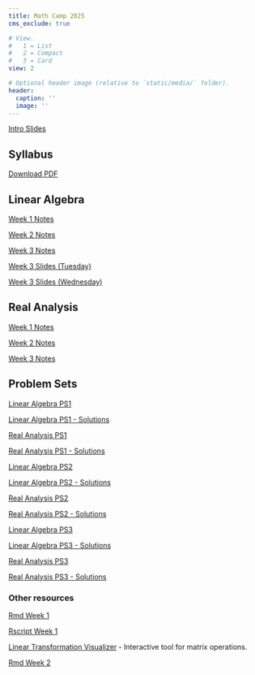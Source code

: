 ```yaml
---
title: Math Camp 2025
cms_exclude: true

# View.
#   1 = List
#   2 = Compact
#   3 = Card
view: 2

# Optional header image (relative to `static/media/` folder).
header:
  caption: ''
  image: ''
---
```


<!--- let's use directly html code here for opening new tabs  -->

<!--- <a href="/mathcamp/intergov_transf_oct_2025.pdf" target="_blank">Intro Slides</a> -->
<a href="/mathcamp/nope.pdf" target="_blank">Intro Slides</a> 


## Syllabus
<!--- [Download PDF](/mathcamp/2025_MathCamp_syllabus.pdf){target="_blank"} -->
<!--- The previous one doesn't work. -->

<a href="/mathcamp/2025_MathCamp_syllabus.pdf" target="_blank">Download PDF</a> 

<!--- Yup, that structure works! -->

 ## Linear Algebra 
 
 <a href="/mathcamp/Week1_Linear_Algebra.pdf" target="_blank">Week 1 Notes</a> 
 
 <a href="/mathcamp/Week2_Linear_Algebra.pdf" target="_blank">Week 2 Notes</a>
 
 <a href="/mathcamp/Week3_Linear_Algebra.pdf" target="_blank">Week 3 Notes</a> 
 
 <a href="/mathcamp/Week3_LA_slides_Tuesday.pdf" target="_blank">Week 3 Slides (Tuesday) </a>
 
 <a href="/mathcamp/Week3_LA_slides_Wed.pdf" target="_blank">Week 3 Slides (Wednesday) </a> 
 
 
 <!---[Week 1 Notes](/mathcamp/Week1_Linear_Algebra.pdf) -->
 
 <!---[Week 2 Notes](/mathcamp/Week2_Linear_Algebra.pdf) -->
 
 <!--- [Week 3 Notes] -->
 
 
 ## Real Analysis 
 
 <a href="/mathcamp/Week1_Analysis.pdf" target="_blank">Week 1 Notes</a>  

 <a href="/mathcamp/Week2_Analysis.pdf" target="_blank">Week 2 Notes</a>
 
 <a href="/mathcamp/Week3_Analysis.pdf" target="_blank">Week 3 Notes</a>  
 
 <!--- [Week 1 Notes](/mathcamp/Week1_Analysis.pdf) 
 
 [Week 2 Notes](/mathcamp/Week2_Analysis.pdf) -->
 
 <!--- [Week 3 Notes] -->
 
 ## Problem Sets
 
 <!--- [Linear Algebra PS1](/mathcamp/PS1_LA.pdf) 
 
 [Real Analysis PS1](/mathcamp/PS1_RA.pdf) 
 
 [Linear Algebra PS2](/mathcamp/PS2_LA.pdf) 
 
 [Real Analysis PS2](/mathcamp/PS2_RA.pdf) -->
 
<a href="/mathcamp/PS1_LA.pdf" target="_blank">Linear Algebra PS1</a> 

<a href="/mathcamp/PS1_LA_Solutions.pdf" target="_blank">Linear Algebra PS1 - Solutions</a> 

<a href="/mathcamp/PS1_RA.pdf" target="_blank">Real Analysis PS1</a>  

<a href="/mathcamp/PS1_RA_Solutions.pdf" target="_blank">Real Analysis PS1 - Solutions</a>  

<a href="/mathcamp/PS2_LA.pdf" target="_blank">Linear Algebra PS2</a>  

<a href="/mathcamp/PS2_LA_Solutions.pdf" target="_blank">Linear Algebra PS2 - Solutions</a>  

<a href="/mathcamp/PS2_RA.pdf" target="_blank">Real Analysis PS2</a>

<a href="/mathcamp/PS2_RA_Solutions.pdf" target="_blank">Real Analysis PS2 - Solutions</a>

<a href="/mathcamp/PS3_LA.pdf" target="_blank">Linear Algebra PS3</a>  

<a href="/mathcamp/PS3_LA_Solutions.pdf" target="_blank">Linear Algebra PS3 - Solutions</a>  

<a href="/mathcamp/PS3_RA.pdf" target="_blank">Real Analysis PS3</a>

<a href="/mathcamp/PS3_RA_Solutions.pdf" target="_blank">Real Analysis PS3 - Solutions</a>
 
 
 ### Other resources
 
 <!---
 [Rmd Week 1](/mathcamp/R_lecture_Week1.pdf)
 
 [Rscript Week 1](/mathcamp/script1.R)
 
 [Linear Transformation Visualizer](https://shad.io/MatVis/) - Interactive tool for matrix operations.
 -->
 
 <a href="/mathcamp/R_lecture_Week1.pdf" target="_blank">Rmd Week 1</a>  

<a href="/mathcamp/script1.R" target="_blank">Rscript Week 1</a>  

<a href="https://shad.io/MatVis/" target="_blank">Linear Transformation Visualizer</a> - Interactive tool for matrix operations.  

<a href="/mathcamp/weather_flights_NYC.html" target="_blank">Rmd Week 2</a>



